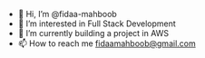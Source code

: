- 👋 Hi, I’m @fidaa-mahboob
- 👀 I’m interested in Full Stack Development  
- 🌱 I’m currently building a project in AWS
- 📫 How to reach me fidaamahboob@gmail.com

<!---
fidaa-mahboob/fidaa-mahboob is a ✨ special ✨ repository because its `README.md` (this file) appears on your GitHub profile.
You can click the Preview link to take a look at your changes.
--->
